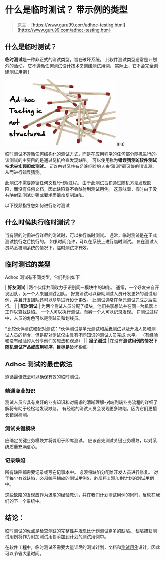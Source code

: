 # 什么是临时测试？ 带示例的类型

> 原文： [https://www.guru99.com/adhoc-testing.html](https://www.guru99.com/adhoc-testing.html)

## 什么是临时测试？

**临时测试**是一种非正式的测试类型，旨在破坏系统。 此软件测试类型通常是计划外的活动。 它不遵循任何测试设计技术来创建测试用例。 实际上，它不会完全创建测试用例！

![Adhoc Testing](img/6008c41f2bfa866a1f2e7b74f028c893.png).jpg)

临时测试不遵循任何结构化的测试方式，而是在应用程序的任何部分随机进行的。 该测试的主要目的是通过随机检查发现缺陷。 可以使用称为**错误猜测的软件测试技术来实现即席测试。** 可以由对系统有足够经验的人来“猜测”最可能的错误源，从而进行错误猜测。

此测试不需要遵循任何文档/计划/过程。 由于此测试旨在通过​​随机方法发现缺陷，而没有任何文档，因此缺陷将不会映射到测试用例。 这意味着，有时由于没有映射到测试步骤或要求而很难复制缺陷。

以下视频指导您如何进行临时测试

## 什么时候执行临时测试？

当有限的时间进行详尽的测试时，可以执行临时测试。 通常，临时测试是在正式测试执行之后执行的。 如果时间允许，可以在系统上进行临时测试。 仅在测试人员熟悉被测系统的情况下，临时测试才有效。

## 临时测试的类型

Adhoc 测试有不同类型，它们列出如下：

| **好友测试** | 两个伙伴共同致力于识别同一模块中的缺陷。 通常，一个好友来自开发团队，另一个人来自测试团队。 好友测试可以帮助测试人员开发更好的测试用例，并且开发团队还可以尽早进行设计更改。 此测试通常在[单元测试](/unit-testing-guide.html)完成之后进行。 |
| **配对测试** | 为两个测试人员分配了模块，他们共享想法并在同一台机器上工作以查找缺陷。 一个人可以执行测试，而另一个人可以记录发现。 在测试过程中，人员的角色可以是测试员和划线员。

*比较伙伴测试和配对测试：*伙伴测试是单元测试和[系统测试](/system-testing.html)以及开发人员和测试人员的组合，但是配对测试仅由具有不同知识的测试人员完成 水平。 （有经验和没有经验的人分享他们的想法和观点） |
| **[猴子测试](/monkey-testing.html)** | 在没有**测试用例的情况下随机测试产品或应用程序，目标是**破坏系统。 |

## Adhoc 测试的最佳做法

遵循最佳做法可以确保有效的临时测试。

### **精通商业知识**

测试人员应具有良好的业务知识和对需求的清晰理解-对端到端业务流程的详细了解将有助于轻松地发现缺陷。 有经验的测试人员会发现更多缺陷，因为它们更擅长错误猜测。

### **测试关键模块**

应确定关键业务模块并将其用于即席测试。 应该首先测试关键业务模块，以对系统质量充满信心。

### 记录缺陷

所有缺陷都需要记录或写在记事本中。 必须将缺陷分配给开发人员进行修复。 对于每个有效缺陷，必须编写相应的测试用例&，必须将其添加到计划的测试用例中。

这些[缺陷](/defect-management-process.html)的发现应作为汲取的经验教训，并在我们计划测试用例的同时，反映在我们的下一个系统中。

## 结论：

临时测试的优点是检查测试的完整性并发现比计划测试更多的缺陷。 缺陷捕获测试用例将作为附加测试用例添加到计划的测试用例中。

在软件工程中，临时测试不需要大量详尽的测试计划，文档和[测试用例](/test-case.html)设计，因此可以节省大量时间。
